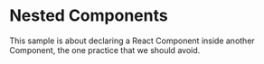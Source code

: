 # Nested Components

This sample is about declaring a React Component inside another Component, the one practice that we should avoid.
